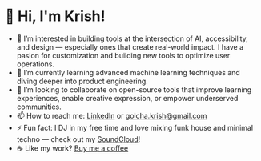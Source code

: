 # 👋 Hi, I'm Krish!

- 👀 I’m interested in building tools at the intersection of AI, accessibility, and design — especially ones that create real-world impact. I have a pasion for customization and building new tools to optimize user operations.
- 🌱 I’m currently learning advanced machine learning techniques and diving deeper into product engineering.
- 🤝 I’m looking to collaborate on open-source tools that improve learning experiences, enable creative expression, or empower underserved communities.
- 📫 How to reach me: [LinkedIn](https://www.linkedin.com/in/krishgolcha) or golcha.krish@gmail.com
- ⚡ Fun fact: I DJ in my free time and love mixing funk house and minimal techno — check out my [SoundCloud](https://soundcloud.com/krish-golcha)!
- ☕️ Like my work? [Buy me a coffee](https://buymeacoffee.com/krishgolcha)
